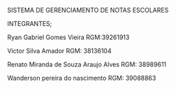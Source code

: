 SISTEMA DE GERENCIAMENTO DE NOTAS ESCOLARES

INTEGRANTES;

Ryan Gabriel Gomes Vieira RGM:39261913

Victor Silva Amador RGM: 38136104

Renato Miranda de Souza Araujo Alves RGM: 38989611

Wanderson pereira do nascimento RGM: 39088863
